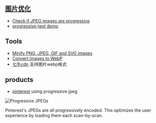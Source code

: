 ## [图片优化](https://images.guide/)

+ [Check if JPEG images are progressive](https://github.com/sindresorhus/is-progressive)
+ [progressive-test demo](http://techslides.com/demos/progressive-test.html)


## Tools

+ [Minify PNG, JPEG, GIF and SVG images](https://github.com/sindresorhus/gulp-imagemin)
+ [Convert images to WebP](https://github.com/sindresorhus/gulp-webp)
+ [七牛cdn](https://portal.qiniu.com/) 支持图片webp格式

## products

+ [pinterest](https://www.pinterest.com/) using progressive jpeg


![Progressive JPEGs](https://res.cloudinary.com/ddxwdqwkr/image/upload/v1506382472/essential-image-optimization/pinterest-loading.png)

Pinterest's JPEGs are all progressively encoded. This optimizes the user experience by loading them each scan-by-scan.
